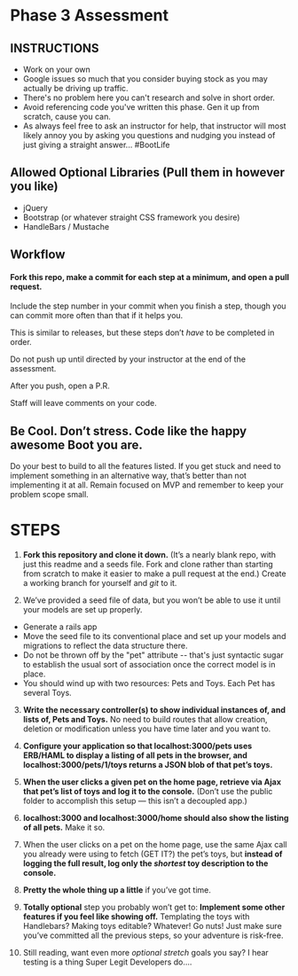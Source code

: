 # Phase 3 Assessment

## INSTRUCTIONS

  - Work on your own
  - Google issues so much that you consider buying stock as you may actually be driving up traffic.
  - There's no problem here you can't research and solve in short order.
  - Avoid referencing code you've written this phase. Gen it up from scratch, cause you can.
  - As always feel free to ask an instructor for help, that instructor will most likely annoy you by asking you questions and nudging you instead of just giving a straight answer... #BootLife

## Allowed Optional Libraries (Pull them in however you like)

- jQuery
- Bootstrap (or whatever straight CSS framework you desire)
- HandleBars / Mustache

## Workflow

#### Fork this repo, make a commit for each step at a minimum, and open a pull request.

Include the step number in your commit when you finish a step, though you can commit more often than that if it helps you.

This is similar to releases, but these steps don’t _have_ to be completed in order.

Do not push up until directed by your instructor at the end of the assessment.

After you push, open a P.R.

Staff will leave comments on your code.

## Be Cool. Don’t stress. Code like the happy awesome Boot you are.

Do your best to build to all the features listed. If you get stuck and need to implement something in an alternative way, that’s better than not implementing it at all. Remain focused on MVP and remember to keep your problem scope small.

# STEPS

1. **Fork this repository and clone it down.** (It’s a nearly blank repo, with just this readme and a seeds file.  Fork and clone rather than starting from scratch to make it easier to make a pull request at the end.) Create a working branch for yourself and _git_ to it.

2. We’ve provided a seed file of data, but you won’t be able to use it until your models are set up properly.

  - Generate a rails app
  - Move the seed file to its conventional place and set up your models and migrations to reflect the data structure there.
  - Do not be thrown off by the "pet" attribute -- that's just syntactic sugar to establish the usual sort of association once the correct model is in place.
  - You should wind up with two resources: Pets and Toys. Each Pet has several Toys.

3. **Write the necessary controller(s) to show individual instances of, and lists of, Pets and Toys.** No need to build routes that allow creation, deletion or modification unless you have time later and you want to.

4. **Configure your application so that localhost:3000/pets uses ERB/HAML to display a listing of all pets in the browser, and localhost:3000/pets/1/toys returns a JSON blob of that pet’s toys.**

5. **When the user clicks a given pet on the home page, retrieve via Ajax that pet’s list of
toys and log it to the console.** (Don’t use the public folder to accomplish this setup — this isn’t a decoupled app.)

6. **localhost:3000 and localhost:3000/home should also show the listing of all pets.** Make it so.

7. When the user clicks on a pet on the home page, use the same Ajax call you already were using to fetch (GET IT?) the pet’s toys, but **instead of logging the full result, log only the _shortest_ toy description to the console.**

8. **Pretty the whole thing up a little** if you’ve got time.

9. **Totally optional** step you probably won’t get to: **Implement some other features if you feel like showing off.** Templating the toys with Handlebars? Making toys editable? Whatever! Go nuts! Just make sure you’ve committed all the previous steps, so your adventure is risk-free.

10. Still reading, want even more _optional stretch_ goals you say? I hear testing is a thing Super Legit Developers do....
